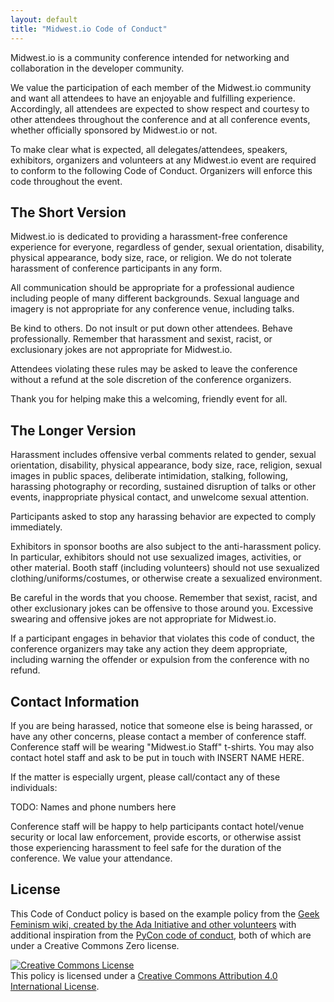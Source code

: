 ```yaml
---
layout: default
title: "Midwest.io Code of Conduct"
---
```


Midwest.io is a community conference intended for networking and collaboration in the developer community.

We value the participation of each member of the Midwest.io community and want all attendees to have an enjoyable and fulfilling experience. Accordingly, all attendees are expected to show respect and courtesy to other attendees throughout the conference and at all conference events, whether officially sponsored by Midwest.io or not.

To make clear what is expected, all delegates/attendees, speakers, exhibitors, organizers and volunteers at any Midwest.io event are required to conform to the following Code of Conduct. Organizers will enforce this code throughout the event.

The Short Version
-----------------

Midwest.io is dedicated to providing a harassment-free conference experience for everyone, regardless of gender, sexual orientation, disability, physical appearance, body size, race, or religion. We do not tolerate harassment of conference participants in any form.

All communication should be appropriate for a professional audience including people of many different backgrounds. Sexual language and imagery is not appropriate for any conference venue, including talks.

Be kind to others. Do not insult or put down other attendees. Behave professionally. Remember that harassment and sexist, racist, or exclusionary jokes are not appropriate for Midwest.io.

Attendees violating these rules may be asked to leave the conference without a refund at the sole discretion of the conference organizers.

Thank you for helping make this a welcoming, friendly event for all.

The Longer Version
------------------

Harassment includes offensive verbal comments related to gender, sexual orientation, disability, physical appearance, body size, race, religion, sexual images in public spaces, deliberate intimidation, stalking, following, harassing photography or recording, sustained disruption of talks or other events, inappropriate physical contact, and unwelcome sexual attention.

Participants asked to stop any harassing behavior are expected to comply immediately.

Exhibitors in sponsor booths are also subject to the anti-harassment policy. In particular, exhibitors should not use sexualized images, activities, or other material. Booth staff (including volunteers) should not use sexualized clothing/uniforms/costumes, or otherwise create a sexualized environment.

Be careful in the words that you choose. Remember that sexist, racist, and other exclusionary jokes can be offensive to those around you. Excessive swearing and offensive jokes are not appropriate for Midwest.io.

If a participant engages in behavior that violates this code of conduct, the conference organizers may take any action they deem appropriate, including warning the offender or expulsion from the conference with no refund.

Contact Information
-------------------

If you are being harassed, notice that someone else is being harassed, or have any other concerns, please contact a member of conference staff. Conference staff will be wearing "Midwest.io Staff" t-shirts. You may also contact hotel staff and ask to be put in touch with INSERT NAME HERE.

If the matter is especially urgent, please call/contact any of these individuals:

TODO: Names and phone numbers here

Conference staff will be happy to help participants contact hotel/venue security or local law enforcement, provide escorts, or otherwise assist those experiencing harassment to feel safe for the duration of the conference. We value your attendance.

License
-------

This Code of Conduct policy is based on the example policy from the [Geek Feminism wiki, created by the Ada Initiative and other volunteers](http://geekfeminism.wikia.com/wiki/Conference_anti-harassment) with additional inspiration from the [PyCon code of conduct](https://github.com/python/pycon-code-of-conduct), both of which are under a Creative Commons Zero license.

<a rel="license" href="http://creativecommons.org/licenses/by/4.0/deed.en_US"><img alt="Creative Commons License" style="border-width:0" src="http://i.creativecommons.org/l/by/4.0/88x31.png" /></a><br />This policy is licensed under a <a rel="license" href="http://creativecommons.org/licenses/by/4.0/deed.en_US">Creative Commons Attribution 4.0 International License</a>.